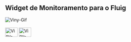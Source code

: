 ## Widget de Monitoramento para o Fluig
<div>
  <img align="center" alt="Viny-Gif" src="/monitorFluig.gif"/>
</div>

<div style="display: inline_block"><br>
  <img align="center" alt="Viny-Typescript" height="30" width="40" src="https://cdn.jsdelivr.net/gh/devicons/devicon/icons/typescript/typescript-plain.svg" />
  <img align="center" alt="Viny-Angularjs" height="30" width="40" src="https://cdn.jsdelivr.net/gh/devicons/devicon/icons/angularjs/angularjs-plain.svg" />
</div>
